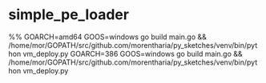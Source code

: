 # simple_pe_loader

%% GOARCH=amd64 GOOS=windows go build main.go && /home/mor/GOPATH/src/github.com/morentharia/py_sketches/venv/bin/python vm_deploy.py
GOARCH=386 GOOS=windows go build main.go && /home/mor/GOPATH/src/github.com/morentharia/py_sketches/venv/bin/python vm_deploy.py

